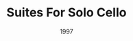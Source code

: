 ---
discogs_id: 4885539
discogs_master_id: 684818
title: Suites For Solo Cello
artists: ['Janos Starker']
date: 1997
genre: ['Classical']
image: Suites For Solo Cello-4885539.jpg
label: RCA Victor Red Seal
country: Europe
category: Classical
---